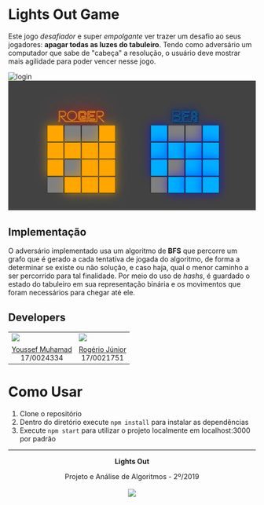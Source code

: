 # Lights Out Game

Este jogo *desafiador* e super *empolgante* ver trazer um desafio ao seus jogadores: **apagar todas as luzes do tabuleiro**. Tendo como adversário um computador que sabe de "cabeça" a resolução, o usuário deve mostrar mais agilidade para poder vencer nesse jogo.

![login](https://i.imgur.com/OQ1VN2Z.png)
![board](gameBoard.png)

## Implementação

O adversário implementado usa um algoritmo de **BFS** que percorre um grafo que é gerado a cada tentativa de jogada do algoritmo, de forma a determinar se existe ou não solução, e caso haja, qual o menor caminho a ser percorrido para tal finalidade. Por meio do uso de *hashs*, é guardado o estado do tabuleiro em sua representação binária e os movimentos que foram necessários para chegar até ele.

## Developers

<table border="0">
    <tr>
        <td> <img src="https://avatars3.githubusercontent.com/u/29265857?s=460&v=4"> </td>
        <td> <img src="https://avatars3.githubusercontent.com/u/42387946?s=460&v=4"> </td>
    </tr>
    <tr>
        <td align="center"> <a href="https://github.com/youssef-md"> Youssef Muhamad </a> <br> 17/0024334 </td>
        <td align="center"> <a href="https://github.com/rogerioo"> Rogério Júnior </a> <br> 17/0021751 </td>
    </tr>
</table>

# Como Usar

1. Clone o repositório
2. Dentro do diretório execute ```npm install``` para instalar as dependências
3. Execute ```npm start``` para utilizar o projeto localmente em localhost:3000 por padrão

<hr/>
<p align="center"><b>Lights Out</b></p>
<p align="center">Projeto e Análise de Algoritmos - 2º/2019<br /><br />
<a href="https://fga.unb.br" target="_blank"><img width="230"src="https://4.bp.blogspot.com/-0aa6fAFnSnA/VzICtBQgciI/AAAAAAAARn4/SxVsQPFNeE0fxkCPVgMWbhd5qIEAYCMbwCLcB/s1600/unb-gama.png"></a>
</p>